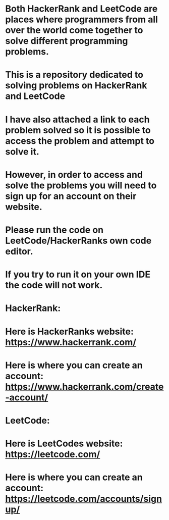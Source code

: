 # Both HackerRank and LeetCode are places where programmers from all over the world come together to solve different programming problems.
# This is a repository dedicated to solving problems on HackerRank and LeetCode
# I have also attached a link to each problem solved so it is possible to access the problem and attempt to solve it.
# However, in order to access and solve the problems you will need to sign up for an account on their website. 
# Please run the code on LeetCode/HackerRanks own code editor. 
# If you try to run it on your own IDE the code will not work.
# HackerRank:
# Here is HackerRanks website: https://www.hackerrank.com/
# Here is where you can create an account: https://www.hackerrank.com/create-account/
# LeetCode:
# Here is LeetCodes website: https://leetcode.com/
# Here is where you can create an account: https://leetcode.com/accounts/signup/
